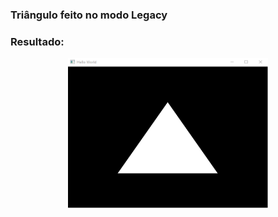 
### Triângulo feito no modo Legacy

### Resultado:
<p align="center">
  <img width="320" height="240" src="modern01.png">
</p>
